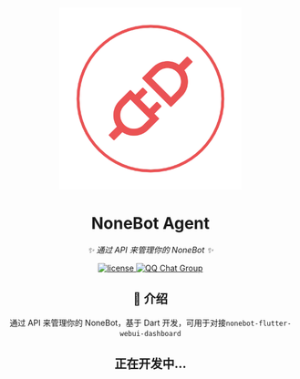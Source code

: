 <div align="center">
  <img src="img/logo.webp" alt="nonebot-flutter-gui" width="320" height="320" /><br>
<div align="center">

# NoneBot Agent
</div>

_✨ 通过 API 来管理你的 NoneBot ✨_

<a href="./LICENSE">
    <img src="https://img.shields.io/github/license/NonebotGUI/nonebot-agent.svg" alt="license">
</a>
<!-- <a href="https://github.com/NoneBotGUI/nonebot-flutter-gui/actions/workflows/publish.yml">
  <img src="https://github.com/NoneBotGUI/nonebot-flutter-gui/actions/workflows/publish.yml/badge.svg?event=workflow_run" alt="Build" />
</a> -->
<a href="http://qm.qq.com/cgi-bin/qm/qr?_wv=1027&k=d5JPzIUg6qjJo3E0Zz9vBeUuYNTW3ooC&authKey=xm%2F53DWfXOoz7Is3Llbc9r9E%2FB7AkSV8ERCXf7hI3e%2Fb6ra5gEhoJIfiCzZz6rCz&noverify=0&group_code=972526136">
  <img src="https://img.shields.io/badge/QQ%E7%BE%A4-972526136-orange?style=flat-square" alt="QQ Chat Group">
</a>
<br />

## 📖 介绍

通过 API 来管理你的 NoneBot，基于 Dart 开发，可用于对接`nonebot-flutter-webui-dashboard`

## 正在开发中...